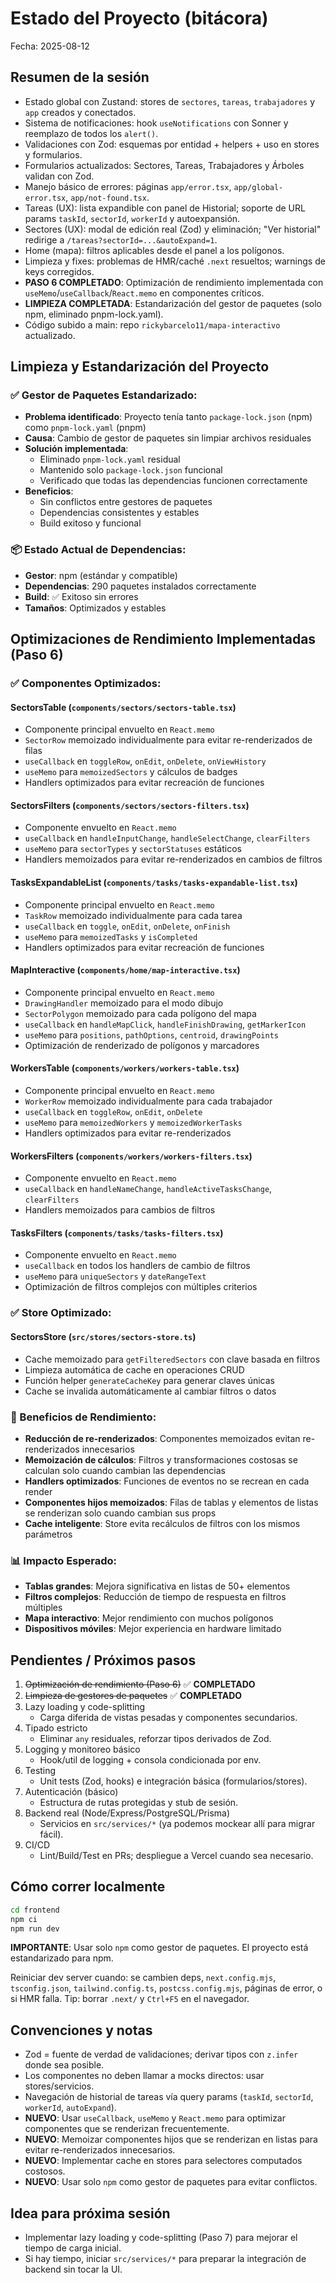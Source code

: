 # Estado del Proyecto (bitácora)

Fecha: 2025-08-12

## Resumen de la sesión

- Estado global con Zustand: stores de `sectores`, `tareas`, `trabajadores` y `app` creados y conectados.
- Sistema de notificaciones: hook `useNotifications` con Sonner y reemplazo de todos los `alert()`.
- Validaciones con Zod: esquemas por entidad + helpers + uso en stores y formularios.
- Formularios actualizados: Sectores, Tareas, Trabajadores y Árboles validan con Zod.
- Manejo básico de errores: páginas `app/error.tsx`, `app/global-error.tsx`, `app/not-found.tsx`.
- Tareas (UX): lista expandible con panel de Historial; soporte de URL params `taskId`, `sectorId`, `workerId` y autoexpansión.
- Sectores (UX): modal de edición real (Zod) y eliminación; "Ver historial" redirige a `/tareas?sectorId=...&autoExpand=1`.
- Home (mapa): filtros aplicables desde el panel a los polígonos.
- Limpieza y fixes: problemas de HMR/caché `.next` resueltos; warnings de keys corregidos.
- **PASO 6 COMPLETADO**: Optimización de rendimiento implementada con `useMemo`/`useCallback`/`React.memo` en componentes críticos.
- **LIMPIEZA COMPLETADA**: Estandarización del gestor de paquetes (solo npm, eliminado pnpm-lock.yaml).
- Código subido a main: repo `rickybarcelo11/mapa-interactivo` actualizado.

## Limpieza y Estandarización del Proyecto

### ✅ **Gestor de Paquetes Estandarizado:**
- **Problema identificado**: Proyecto tenía tanto `package-lock.json` (npm) como `pnpm-lock.yaml` (pnpm)
- **Causa**: Cambio de gestor de paquetes sin limpiar archivos residuales
- **Solución implementada**: 
  - Eliminado `pnpm-lock.yaml` residual
  - Mantenido solo `package-lock.json` funcional
  - Verificado que todas las dependencias funcionen correctamente
- **Beneficios**: 
  - Sin conflictos entre gestores de paquetes
  - Dependencias consistentes y estables
  - Build exitoso y funcional

### 📦 **Estado Actual de Dependencias:**
- **Gestor**: npm (estándar y compatible)
- **Dependencias**: 290 paquetes instalados correctamente
- **Build**: ✅ Exitoso sin errores
- **Tamaños**: Optimizados y estables

## Optimizaciones de Rendimiento Implementadas (Paso 6)

### ✅ Componentes Optimizados:

#### **SectorsTable** (`components/sectors/sectors-table.tsx`)
- Componente principal envuelto en `React.memo`
- `SectorRow` memoizado individualmente para evitar re-renderizados de filas
- `useCallback` en `toggleRow`, `onEdit`, `onDelete`, `onViewHistory`
- `useMemo` para `memoizedSectors` y cálculos de badges
- Handlers optimizados para evitar recreación de funciones

#### **SectorsFilters** (`components/sectors/sectors-filters.tsx`)
- Componente envuelto en `React.memo`
- `useCallback` en `handleInputChange`, `handleSelectChange`, `clearFilters`
- `useMemo` para `sectorTypes` y `sectorStatuses` estáticos
- Handlers memoizados para evitar re-renderizados en cambios de filtros

#### **TasksExpandableList** (`components/tasks/tasks-expandable-list.tsx`)
- Componente principal envuelto en `React.memo`
- `TaskRow` memoizado individualmente para cada tarea
- `useCallback` en `toggle`, `onEdit`, `onDelete`, `onFinish`
- `useMemo` para `memoizedTasks` y `isCompleted`
- Handlers optimizados para evitar recreación de funciones

#### **MapInteractive** (`components/home/map-interactive.tsx`)
- Componente principal envuelto en `React.memo`
- `DrawingHandler` memoizado para el modo dibujo
- `SectorPolygon` memoizado para cada polígono del mapa
- `useCallback` en `handleMapClick`, `handleFinishDrawing`, `getMarkerIcon`
- `useMemo` para `positions`, `pathOptions`, `centroid`, `drawingPoints`
- Optimización de renderizado de polígonos y marcadores

#### **WorkersTable** (`components/workers/workers-table.tsx`)
- Componente principal envuelto en `React.memo`
- `WorkerRow` memoizado individualmente para cada trabajador
- `useCallback` en `toggleRow`, `onEdit`, `onDelete`
- `useMemo` para `memoizedWorkers` y `memoizedWorkerTasks`
- Handlers optimizados para evitar re-renderizados

#### **WorkersFilters** (`components/workers/workers-filters.tsx`)
- Componente envuelto en `React.memo`
- `useCallback` en `handleNameChange`, `handleActiveTasksChange`, `clearFilters`
- Handlers memoizados para cambios de filtros

#### **TasksFilters** (`components/tasks/tasks-filters.tsx`)
- Componente envuelto en `React.memo`
- `useCallback` en todos los handlers de cambio de filtros
- `useMemo` para `uniqueSectors` y `dateRangeText`
- Optimización de filtros complejos con múltiples criterios

### ✅ Store Optimizado:

#### **SectorsStore** (`src/stores/sectors-store.ts`)
- Cache memoizado para `getFilteredSectors` con clave basada en filtros
- Limpieza automática de cache en operaciones CRUD
- Función helper `generateCacheKey` para generar claves únicas
- Cache se invalida automáticamente al cambiar filtros o datos

### 🎯 Beneficios de Rendimiento:
- **Reducción de re-renderizados**: Componentes memoizados evitan re-renderizados innecesarios
- **Memoización de cálculos**: Filtros y transformaciones costosas se calculan solo cuando cambian las dependencias
- **Handlers optimizados**: Funciones de eventos no se recrean en cada render
- **Componentes hijos memoizados**: Filas de tablas y elementos de listas se renderizan solo cuando cambian sus props
- **Cache inteligente**: Store evita recálculos de filtros con los mismos parámetros

### 📊 Impacto Esperado:
- **Tablas grandes**: Mejora significativa en listas de 50+ elementos
- **Filtros complejos**: Reducción de tiempo de respuesta en filtros múltiples
- **Mapa interactivo**: Mejor rendimiento con muchos polígonos
- **Dispositivos móviles**: Mejor experiencia en hardware limitado

## Pendientes / Próximos pasos

1. ~~Optimización de rendimiento (Paso 6)~~ ✅ **COMPLETADO**
2. ~~Limpieza de gestores de paquetes~~ ✅ **COMPLETADO**
3. Lazy loading y code-splitting
   - Carga diferida de vistas pesadas y componentes secundarios.
4. Tipado estricto
   - Eliminar `any` residuales, reforzar tipos derivados de Zod.
5. Logging y monitoreo básico
   - Hook/util de logging + consola condicionada por env.
6. Testing
   - Unit tests (Zod, hooks) e integración básica (formularios/stores).
7. Autenticación (básico)
   - Estructura de rutas protegidas y stub de sesión.
8. Backend real (Node/Express/PostgreSQL/Prisma)
   - Servicios en `src/services/*` (ya podemos mockear allí para migrar fácil).
9. CI/CD
   - Lint/Build/Test en PRs; despliegue a Vercel cuando sea necesario.

## Cómo correr localmente

```bash
cd frontend
npm ci
npm run dev
```

**IMPORTANTE**: Usar solo `npm` como gestor de paquetes. El proyecto está estandarizado para npm.

Reiniciar dev server cuando: se cambien deps, `next.config.mjs`, `tsconfig.json`, `tailwind.config.ts`, `postcss.config.mjs`, páginas de error, o si HMR falla. Tip: borrar `.next/` y `Ctrl+F5` en el navegador.

## Convenciones y notas

- Zod = fuente de verdad de validaciones; derivar tipos con `z.infer` donde sea posible.
- Los componentes no deben llamar a mocks directos: usar stores/servicios.
- Navegación de historial de tareas vía query params (`taskId`, `sectorId`, `workerId`, `autoExpand`).
- **NUEVO**: Usar `useCallback`, `useMemo` y `React.memo` para optimizar componentes que se renderizan frecuentemente.
- **NUEVO**: Memoizar componentes hijos que se renderizan en listas para evitar re-renderizados innecesarios.
- **NUEVO**: Implementar cache en stores para selectores computados costosos.
- **NUEVO**: Usar solo `npm` como gestor de paquetes para evitar conflictos.

## Idea para próxima sesión

- Implementar lazy loading y code-splitting (Paso 7) para mejorar el tiempo de carga inicial.
- Si hay tiempo, iniciar `src/services/*` para preparar la integración de backend sin tocar la UI.
